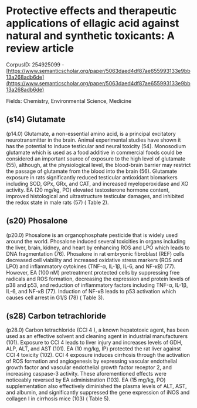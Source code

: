 # Protective effects and therapeutic applications of ellagic acid against natural and synthetic toxicants: A review article

CorpusID: 254925099 - [https://www.semanticscholar.org/paper/5063daed4df87ae655993133e9bb13a268adb6de](https://www.semanticscholar.org/paper/5063daed4df87ae655993133e9bb13a268adb6de)

Fields: Chemistry, Environmental Science, Medicine

## (s14) Glutamate
(p14.0) Glutamate, a non-essential amino acid, is a principal excitatory neurotransmitter in the brain. Animal experimental studies have shown it has the potential to induce testicular and neural toxicity (54). Monosodium glutamate which is used as a food additive in commercial foods could be considered an important source of exposure to the high level of glutamate (55), although, at the physiological level, the blood-brain barrier may restrict the passage of glutamate from the blood into the brain (56). Glutamate exposure in rats significantly reduced testicular antioxidant biomarkers including SOD, GPx, GRx, and CAT, and increased myeloperoxidase and XO activity. EA (20 mg/kg, PO) elevated testosterone hormone content, improved histological and ultrastructure testicular damages, and inhibited the redox state in male rats (57) ( Table 2).
## (s20) Phosalone
(p20.0) Phosalone is an organophosphate pesticide that is widely used around the world. Phosalone induced several toxicities in organs including the liver, brain, kidney, and heart by enhancing ROS and LPO which leads to DNA fragmentation (76). Phosalone in rat embryonic fibroblast (REF) cells decreased cell viability and increased oxidative stress markers (ROS and LPO) and inflammatory cytokines (TNF-α, IL-1β, IL-6, and NF-κB) (77). However, EA (100 nM) pretreatment protected cells by suppressing free radicals and ROS formation, decreasing the expression and protein levels of p38 and p53, and reduction of inflammatory factors including TNF-α, IL-1β, IL-6, and NF-κB (77). Induction of NF-κB leads to p53 activation which causes cell arrest in G1/S (78) ( Table 3).
## (s28) Carbon tetrachloride
(p28.0) Carbon tetrachloride (CCl 4 ), a known hepatotoxic agent, has been used as an effective solvent and cleaning agent in industrial manufacturers (101). Exposure to CCl 4 leads to liver injury and increases levels of GDH, ALP, ALT, and AST (101). EA (10 mg/kg, IP) protected the rat liver against CCl 4 toxicity (102). CCl 4 exposure induces cirrhosis through the activation of ROS formation and angiogenesis by expressing vascular endothelial growth factor and vascular endothelial growth factor receptor 2, and increasing caspase-3 activity. These aforementioned effects were noticeably reversed by EA administration (103). EA (15 mg/kg, PO) supplementation also effectively diminished the plasma levels of ALT, AST, and albumin, and significantly suppressed the gene expression of iNOS and collagen I in cirrhosis mice (103) ( Table 5).

